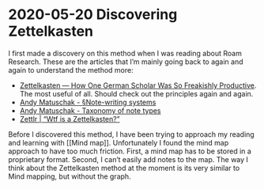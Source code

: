 # 2020-05-20 Discovering Zettelkasten
<!-- #transient #discovery -->

I first made a discovery on this method when I was reading about Roam Research. These are the articles that I’m mainly going back to again and again to understand the method more:

- [Zettelkasten — How One German Scholar Was So Freakishly Productive](https://writingcooperative.com/zettelkasten-how-one-german-scholar-was-so-freakishly-productive-997e4e0ca125). The most useful of all. Should check out the principles again and again.
- [Andy Matuschak - §Note-writing systems](https://notes.andymatuschak.org/zhmLXArqiCMDr9Q13ViqN3hh3SmrKzjQxWAr)
- [Andy Matuschak - Taxonomy of note types](https://notes.andymatuschak.org/z6f6xgGG4NKjkA5NA1kDd46whJh2Gt5rAmfX)
- [Zettlr | “Wtf is a Zettelkasten?”](https://www.zettlr.com/post/what-is-a-zettelkasten)

Before I discovered this method, I have been trying to approach my reading and learning with [[Mind map]].  Unfortunately I found the mind map approach to have too much friction. First, a mind map has to be stored in a proprietary format. Second, I can’t easily add notes to the map. The way I think about the Zettelkasten method at the moment is its very similar to Mind mapping, but without the graph.

<!-- {BearID:0A866777-7DE3-4C31-83FC-74E88F4BB304-81713-000632FF220425D8} -->
